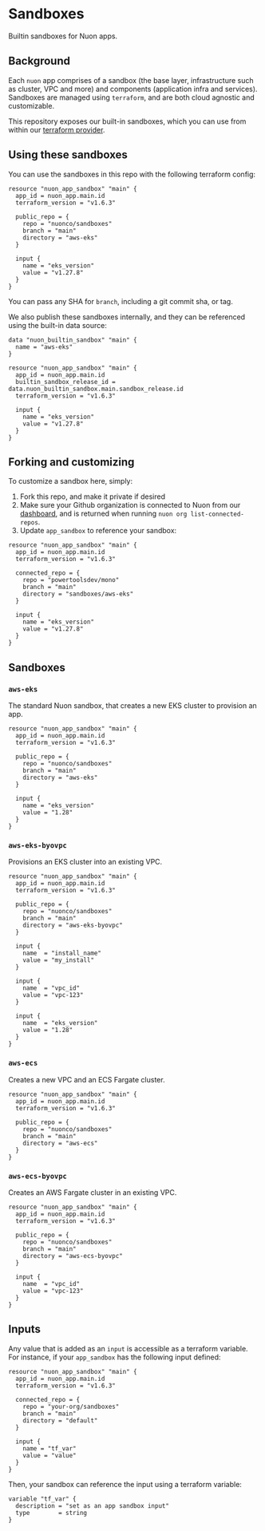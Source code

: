 # Sandboxes

Builtin sandboxes for Nuon apps.

## Background

Each `nuon` app comprises of a sandbox (the base layer, infrastructure such as cluster, VPC and more) and components (application infra and services). Sandboxes are managed using `terraform`, and are both cloud agnostic and customizable.

This repository exposes our built-in sandboxes, which you can use from within our [terraform provider](https://registry.terraform.io/providers/nuonco/nuon/latest/docs).

## Using these sandboxes

You can use the sandboxes in this repo with the following terraform config:

```hcl
resource "nuon_app_sandbox" "main" {
  app_id = nuon_app.main.id
  terraform_version = "v1.6.3"

  public_repo = {
    repo = "nuonco/sandboxes"
    branch = "main"
    directory = "aws-eks"
  }

  input {
    name = "eks_version"
    value = "v1.27.8"
  }
}
```
You can pass any SHA for `branch`, including a git commit sha, or tag.

We also publish these sandboxes internally, and they can be referenced using the built-in data source:
```hcl
data "nuon_builtin_sandbox" "main" {
  name = "aws-eks"
}

resource "nuon_app_sandbox" "main" {
  app_id = nuon_app.main.id
  builtin_sandbox_release_id = data.nuon_builtin_sandbox.main.sandbox_release.id
  terraform_version = "v1.6.3"

  input {
    name = "eks_version"
    value = "v1.27.8"
  }
}

```

## Forking and customizing

To customize a sandbox here, simply:

1. Fork this repo, and make it private if desired
1. Make sure your Github organization is connected to Nuon from our [dashboard](https://app.nuon.co), and is returned when running `nuon org list-connected-repos`.
1. Update `app_sandbox` to reference your sandbox:

```hcl
resource "nuon_app_sandbox" "main" {
  app_id = nuon_app.main.id
  terraform_version = "v1.6.3"

  connected_repo = {
    repo = "powertoolsdev/mono"
    branch = "main"
    directory = "sandboxes/aws-eks"
  }

  input {
    name = "eks_version"
    value = "v1.27.8"
  }
}
```

## Sandboxes

### `aws-eks`

The standard Nuon sandbox, that creates a new EKS cluster to provision an app.

```hcl
resource "nuon_app_sandbox" "main" {
  app_id = nuon_app.main.id
  terraform_version = "v1.6.3"

  public_repo = {
    repo = "nuonco/sandboxes"
    branch = "main"
    directory = "aws-eks"
  }

  input {
    name = "eks_version"
    value = "1.28"
  }
}
```

### `aws-eks-byovpc`

Provisions an EKS cluster into an existing VPC.

```hcl
resource "nuon_app_sandbox" "main" {
  app_id = nuon_app.main.id
  terraform_version = "v1.6.3"

  public_repo = {
    repo = "nuonco/sandboxes"
    branch = "main"
    directory = "aws-eks-byovpc"
  }

  input {
    name  = "install_name"
    value = "my_install"
  }

  input {
    name  = "vpc_id"
    value = "vpc-123"
  }

  input {
    name  = "eks_version"
    value = "1.28"
  }
}
```

### `aws-ecs`

Creates a new VPC and an ECS Fargate cluster.

```hcl
resource "nuon_app_sandbox" "main" {
  app_id = nuon_app.main.id
  terraform_version = "v1.6.3"

  public_repo = {
    repo = "nuonco/sandboxes"
    branch = "main"
    directory = "aws-ecs"
  }
}
```

### `aws-ecs-byovpc`

Creates an AWS Fargate cluster in an existing VPC.

```hcl
resource "nuon_app_sandbox" "main" {
  app_id = nuon_app.main.id
  terraform_version = "v1.6.3"

  public_repo = {
    repo = "nuonco/sandboxes"
    branch = "main"
    directory = "aws-ecs-byovpc"
  }

  input {
    name  = "vpc_id"
    value = "vpc-123"
  }
}
```

## Inputs

Any value that is added as an `input` is accessible as a terraform variable. For instance, if your `app_sandbox` has the following input defined:

```hcl
resource "nuon_app_sandbox" "main" {
  app_id = nuon_app.main.id
  terraform_version = "v1.6.3"

  connected_repo = {
    repo = "your-org/sandboxes"
    branch = "main"
    directory = "default"
  }

  input {
    name = "tf_var"
    value = "value"
  }
}
```

Then, your sandbox can reference the input using a terraform variable:

```hcl
variable "tf_var" {
  description = "set as an app sandbox input"
  type        = string
}
```
